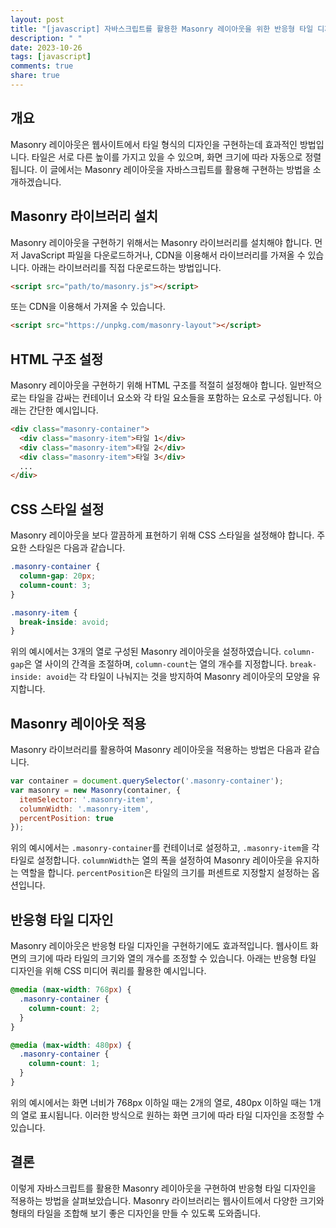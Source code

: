 ```yaml
---
layout: post
title: "[javascript] 자바스크립트를 활용한 Masonry 레이아웃을 위한 반응형 타일 디자인"
description: " "
date: 2023-10-26
tags: [javascript]
comments: true
share: true
---
```


## 개요
Masonry 레이아웃은 웹사이트에서 타일 형식의 디자인을 구현하는데 효과적인 방법입니다. 타일은 서로 다른 높이를 가지고 있을 수 있으며, 화면 크기에 따라 자동으로 정렬됩니다. 이 글에서는 Masonry 레이아웃을 자바스크립트를 활용해 구현하는 방법을 소개하겠습니다.

## Masonry 라이브러리 설치
Masonry 레이아웃을 구현하기 위해서는 Masonry 라이브러리를 설치해야 합니다. 먼저 JavaScript 파일을 다운로드하거나, CDN을 이용해서 라이브러리를 가져올 수 있습니다. 아래는 라이브러리를 직접 다운로드하는 방법입니다.

```html
<script src="path/to/masonry.js"></script>
```

또는 CDN을 이용해서 가져올 수 있습니다.

```html
<script src="https://unpkg.com/masonry-layout"></script>
```

## HTML 구조 설정
Masonry 레이아웃을 구현하기 위해 HTML 구조를 적절히 설정해야 합니다. 일반적으로는 타일을 감싸는 컨테이너 요소와 각 타일 요소들을 포함하는 요소로 구성됩니다. 아래는 간단한 예시입니다.

```html
<div class="masonry-container">
  <div class="masonry-item">타일 1</div>
  <div class="masonry-item">타일 2</div>
  <div class="masonry-item">타일 3</div>
  ...
</div>
```

## CSS 스타일 설정
Masonry 레이아웃을 보다 깔끔하게 표현하기 위해 CSS 스타일을 설정해야 합니다. 주요한 스타일은 다음과 같습니다.

```css
.masonry-container {
  column-gap: 20px;
  column-count: 3;
}

.masonry-item {
  break-inside: avoid;
}
```

위의 예시에서는 3개의 열로 구성된 Masonry 레이아웃을 설정하였습니다. `column-gap`은 열 사이의 간격을 조절하며, `column-count`는 열의 개수를 지정합니다. `break-inside: avoid`는 각 타일이 나눠지는 것을 방지하여 Masonry 레이아웃의 모양을 유지합니다.

## Masonry 레이아웃 적용
Masonry 라이브러리를 활용하여 Masonry 레이아웃을 적용하는 방법은 다음과 같습니다.

```javascript
var container = document.querySelector('.masonry-container');
var masonry = new Masonry(container, {
  itemSelector: '.masonry-item',
  columnWidth: '.masonry-item',
  percentPosition: true
});
```

위의 예시에서는 `.masonry-container`를 컨테이너로 설정하고, `.masonry-item`을 각 타일로 설정합니다. `columnWidth`는 열의 폭을 설정하여 Masonry 레이아웃을 유지하는 역할을 합니다. `percentPosition`은 타일의 크기를 퍼센트로 지정할지 설정하는 옵션입니다.

## 반응형 타일 디자인
Masonry 레이아웃은 반응형 타일 디자인을 구현하기에도 효과적입니다. 웹사이트 화면의 크기에 따라 타일의 크기와 열의 개수를 조정할 수 있습니다. 아래는 반응형 타일 디자인을 위해 CSS 미디어 쿼리를 활용한 예시입니다.

```css
@media (max-width: 768px) {
  .masonry-container {
    column-count: 2;
  }
}

@media (max-width: 480px) {
  .masonry-container {
    column-count: 1;
  }
}
```

위의 예시에서는 화면 너비가 768px 이하일 때는 2개의 열로, 480px 이하일 때는 1개의 열로 표시됩니다. 이러한 방식으로 원하는 화면 크기에 따라 타일 디자인을 조정할 수 있습니다.

## 결론
이렇게 자바스크립트를 활용한 Masonry 레이아웃을 구현하여 반응형 타일 디자인을 적용하는 방법을 살펴보았습니다. Masonry 라이브러리는 웹사이트에서 다양한 크기와 형태의 타일을 조합해 보기 좋은 디자인을 만들 수 있도록 도와줍니다.
